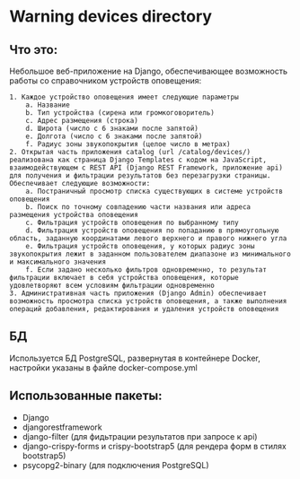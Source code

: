 # Warning devices directory

## Что это:
Небольшое веб-приложение на Django, обеспечивающее возможность работы со справочником устройств оповещения:

    1. Каждое устройство оповещения имеет следующие параметры
        a. Название
        b. Тип устройства (сирена или громкоговоритель)
        c. Адрес размещения (строка)
        d. Широта (число с 6 знаками после запятой)
        e. Долгота (число с 6 знаками после запятой)
        f. Радиус зоны звукопокрытия (целое число в метрах)
    2. Открытая часть приложения catalog (url /catalog/devices/) реализована как страница Django Templates с кодом на JavaScript, взаимодействующем с REST API (Django REST Framework, приложение api) для получения и фильтрации результатов без перезагрузки страницы.
    Обеспечивает следующие возможности:
        a. Постраничный просмотр списка существующих в системе устройств оповещения
        b. Поиск по точному совпадению части названия или адреса размещения устройства оповещения
        c. Фильтрация устройств оповещения по выбранному типу
        d. Фильтрация устройств оповещения по попаданию в прямоугольную область, заданную координатами левого верхнего и правого нижнего угла
        e. Фильтрация устройств оповещения, у которых радиус зоны звукопокрытия лежит в заданном пользователем диапазоне из минимального и максимального значения
        f. Если задано несколько фильтров одновременно, то результат фильтрации включает в себя устройства оповещения, которые удовлетворяют всем условиям фильтрации одновременно
    3. Административная часть приложения (Django Admin) обеспечивает возможность просмотра списка устройств оповещения, а также выполнения операций добавления, редактирования и удаления устройств оповещения

## БД
Используется БД PostgreSQL, развернутая в контейнере Docker, настройки указаны в файле docker-compose.yml

## Использованные пакеты:
+ Django
+ djangorestframework
+ django-filter (для фидьтрации результатов при запросе к api)
+ django-crispy-forms и crispy-bootstrap5 (для рендера форм в стилях bootstrap5)
+ psycopg2-binary (для подключения PostgreSQL)
